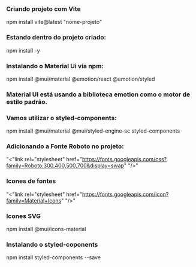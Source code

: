 ### Criando projeto com Vite
npm install vite@latest "nome-projeto"

### Estando dentro do projeto criado:
npm install -y

### Instalando o Material Ui via npm:
npm install @mui/material @emotion/react @emotion/styled

### Material UI está usando a biblioteca emotion como o motor de estilo padrão.
### Vamos utilizar o styled-components:
npm install @mui/material @mui/styled-engine-sc styled-components

### Adicionando a Fonte Roboto no projeto:
"<"link
  rel="stylesheet"
  href="https://fonts.googleapis.com/css?family=Roboto:300,400,500,700&display=swap"
"/>"

### Icones de fontes
"<"link
  rel="stylesheet"
  href="https://fonts.googleapis.com/icon?family=Material+Icons"
"/>"

### Icones SVG
npm install @mui/icons-material

### Instalando o styled-coponents
npm install styled-components --save